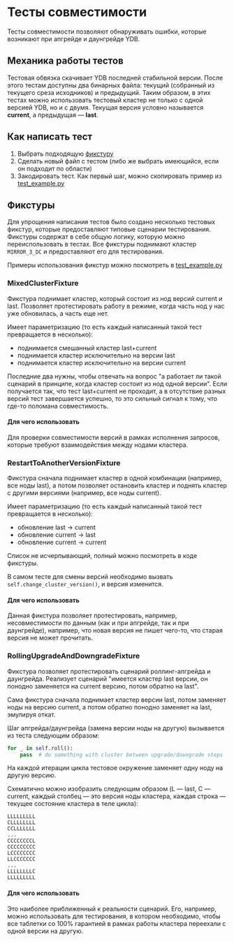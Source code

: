 # Тесты совместимости

Тесты совместимости позволяют обнаруживать ошибки, которые возникают при апгрейде и даунгрейде YDB. 

## Механика работы тестов

Тестовая обвязка скачивает YDB последней стабильной версии. После этого тестам доступны два бинарных файла: текущий (собранный из текущего среза исходников) и предыдущий. Таким образом, в этих тестах можно использовать тестовый кластер не только с одной версией YDB, но и с двумя. Текущая версия условно называется **current**, а предыдущая — **last**.

## Как написать тест

1. Выбрать подходящую [фикстуру](#фикстуры)
2. Сделать новый файл с тестом (либо же выбрать имеющийся, если он подходит по области)
3. Закодировать тест. Как первый шаг, можно скопировать пример из [test_example.py](test_example.py)

## Фикстуры

Для упрощения написания тестов было создано несколько тестовых фикстур, которые предоставляют типовые сценарии тестирования. Фикстуры содержат в себе общую логику, которую можно переиспользовать в тестах. Все фикстуры поднимают кластер `MIRROR_3_DC` и предоставляют его для тестирования.

Примеры использования фикстур можно посмотреть в [test_example.py](test_example.py)

### MixedClusterFixture

Фикстура поднимает кластер, который состоит из нод версий current и last. Позволяет протестировать работу в режиме, когда часть нод у нас уже обновилась, а часть еще нет.

Имеет параметризацию (то есть каждый написанный такой тест превращается в несколько):
- поднимается смешанный кластер last+current
- поднимается кластер исключительно на версии last
- поднимается кластер исключительно на версии current

Последние два нужны, чтобы отвечать на вопрос "а работает ли такой сценарий в принципе, когда кластер состоит из нод одной версии". Если получается так, что тест last+current не проходит, а в отсутствие разных версий тест завершается успешно, то это сильный сигнал к тому, что где-то поломана совместимость.

#### Для чего использовать

Для проверки совместимости версий в рамках исполнения запросов, которые требуют взаимодействия между нодами кластера.

### RestartToAnotherVersionFixture

Фикстура сначала поднимает кластер в одной комбинации (например, все ноды last), а потом позволяет остановить кластер и поднять кластер с другими версиями (например, все ноды current).

Имеет параметризацию (то есть каждый написанный такой тест превращается в несколько):
- обновление last → current
- обновление current → last
- обновление current → current

Список не исчерпывающий, полный можно посмотреть в коде фикстуры.

В самом тесте для смены версий необходимо вызвать `self.change_cluster_version()`, и версия изменится.

#### Для чего использовать

Данная фикстура позволяет протестировать, например, несовместимости по данным (как и при апгрейде, так и при даунгрейде), например, что новая версия не пишет чего-то, что старая версия не может прочитать.

### RollingUpgradeAndDowngradeFixture

Фикстура позволяет протестировать сценарий роллинг-апгрейда и даунгрейда. Реализует сценарий "имеется кластер last версии, он понодно заменяется на current версию, потом обратно на last".

Сама фикстура сначала поднимает кластер версии last, потом заменяет ноды на версию current, а потом обратно понодно заменяет на last, эмулируя откат.

Шаг апгрейда/даунгрейда (замена версии ноды на другую) вызывается из теста следующим образом:

```python
for _ in self.roll():
    pass  # do something with cluster between upgrade/downgrade steps
```

На каждой итерации цикла тестовое окружение заменяет одну ноду на другую версию.

Схематично можно изобразить следующим образом (L — last, C — current, каждый столбец — это версия ноды кластера, каждая строка — текущее состояние кластера в теле цикла):

```
LLLLLLLLL
CLLLLLLLL
CCLLLLLLL
...
CCCCCCCCL
CCCCCCCCC
LCCCCCCCC
LLCCCCCCC
...
LLLLLLLLC
LLLLLLLLL
```

#### Для чего использовать

Это наиболее приближенный к реальности сценарий. Его, например, можно использовать для тестирования, в котором необходимо, чтобы все таблетки со 100% гарантией в рамках работы кластера переехали с одной версии на другую.
